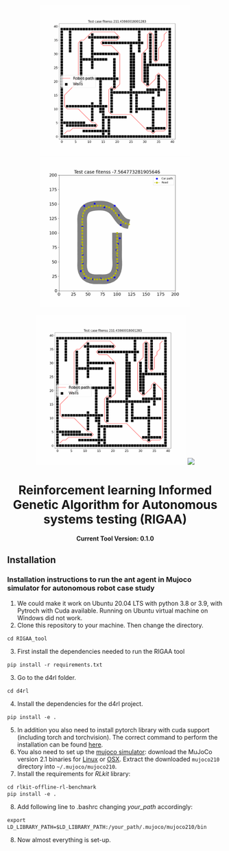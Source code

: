 
<!-- <p align="center">
	<img height="400px" src="img/output_robot.gif"/>
    <img height="400px" src="img/output_vehicle.gif"/>
</p> -->

<p float="center" align="center">
  <img src="img/output_robot.gif" width="350" />
  <img src="img/output_vehicle.gif" width="350" /> 
</p>

<p float="center" align="center">
  <img src="img/output_robot.gif" width="350" />
  <img src="img/gif_veh.gif" width="350" /> 
</p>

<h1 align="center">
	Reinforcement learning Informed Genetic Algorithm for Autonomous systems testing (RIGAA)
</h1>

<p align="center">
  <b>Current Tool Version: 0.1.0</b>
</p>

## Installation

### Installation instructions to run the ant agent in Mujoco simulator for autonomous robot case study
1. We could make it work on Ubuntu 20.04 LTS with python 3.8 or 3.9, with Pytroch with Cuda available. Running on Ubuntu virtual machine on Windows did not work.
2. Clone this repository to your machine. Then change the directory.

```
cd RIGAA_tool
```  
3. First install the dependencies needed to run the RIGAA tool
```
pip install -r requirements.txt
```  
3. Go to the d4rl folder.
```
cd d4rl
```
4. Install the dependencies for the d4rl project.
```
pip install -e .
```
5. In addition you also need to install pytorch library with cuda support (including torch and torchvision). The correct command to perform the installation can be found [here](https://pytorch.org/get-started/locally/).
6. You also need to set up the [mujoco simulator](https://github.com/openai/mujoco-py): download the MuJoCo version 2.1 binaries for
[Linux](https://mujoco.org/download/mujoco210-linux-x86_64.tar.gz) or
[OSX](https://mujoco.org/download/mujoco210-macos-x86_64.tar.gz).
Extract the downloaded `mujoco210` directory into `~/.mujoco/mujoco210`.
7. Install the requirements for *RLkit* library:
```
cd rlkit-offline-rl-benchmark
pip install -e .
```
8. Add following line to .bashrc changing *your_path* accordingly:
```
export LD_LIBRARY_PATH=$LD_LIBRARY_PATH:/your_path/.mujoco/mujoco210/bin
```
8. Now almost everything is set-up.
